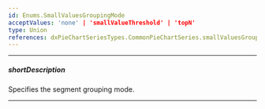 ```yaml
---
id: Enums.SmallValuesGroupingMode
acceptValues: 'none' | 'smallValueThreshold' | 'topN'
type: Union
references: dxPieChartSeriesTypes.CommonPieChartSeries.smallValuesGrouping.mode
---
```

---
##### shortDescription
Specifies the segment grouping mode.

---
